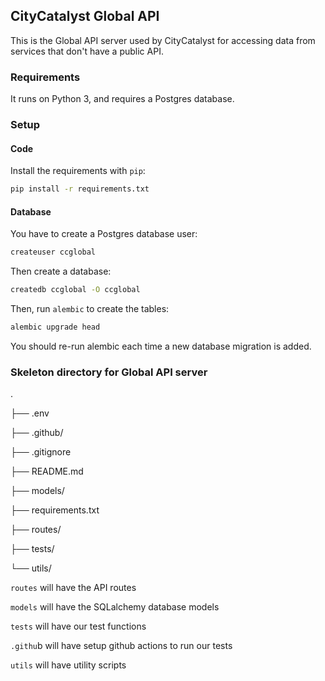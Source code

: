 ## CityCatalyst Global API

This is the Global API server used by CityCatalyst for accessing data from services that don't have a public API.

### Requirements

It runs on Python 3, and requires a Postgres database.

### Setup

#### Code

Install the requirements with `pip`:

```bash
pip install -r requirements.txt
```

#### Database

You have to create a Postgres database user:

```bash
createuser ccglobal
```

Then create a database:

```bash
createdb ccglobal -O ccglobal
```

Then, run `alembic` to create the tables:

```bash
alembic upgrade head
```

You should re-run alembic each time a new database migration is added.

### Skeleton directory for Global API server

.

├── .env

├── .github/

├── .gitignore

├── README.md

├── models/

├── requirements.txt

├── routes/

├── tests/

└── utils/

`routes` will have the API routes

`models` will have the SQLalchemy database models

`tests` will have our test functions

`.githu`b will have setup github actions to run our tests

`utils` will have utility scripts
